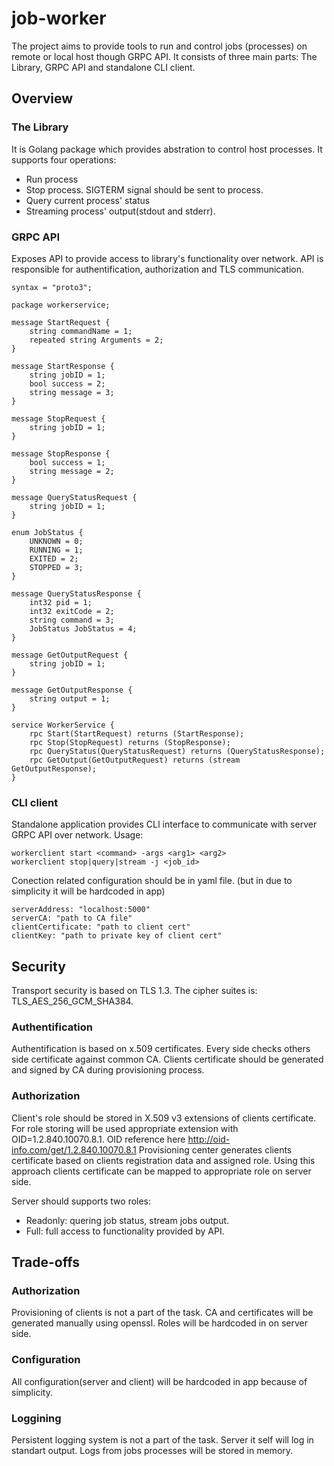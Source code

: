 # job-worker

The project aims to provide tools to run and control jobs (processes) on remote or local host though GRPC API. It consists of three main parts: The Library, GRPC API and standalone CLI client.

## Overview

### The Library

It is Golang package which provides abstration to control host processes. It supports four operations: 
- Run process
- Stop process. SIGTERM signal should be sent to process.
- Query current process' status
- Streaming process' output(stdout and stderr).


### GRPC API

Exposes API to provide access to library's functionality over network. API is responsible for authentification, authorization and TLS communication.

```
syntax = "proto3";

package workerservice;

message StartRequest {
    string commandName = 1;
    repeated string Arguments = 2;
}
  
message StartResponse {
    string jobID = 1;    
    bool success = 2;
    string message = 3;
}
  
message StopRequest {
    string jobID = 1;
}
  
message StopResponse {    
    bool success = 1;
    string message = 2;
}
  
message QueryStatusRequest {
    string jobID = 1;
}

enum JobStatus {
    UNKNOWN = 0;
    RUNNING = 1;    
    EXITED = 2;
    STOPPED = 3;
}
  
message QueryStatusResponse {
    int32 pid = 1;
    int32 exitCode = 2;
    string command = 3;
    JobStatus JobStatus = 4;
}
  
message GetOutputRequest {
    string jobID = 1;
}
  
message GetOutputResponse {
    string output = 1;
}

service WorkerService {
    rpc Start(StartRequest) returns (StartResponse);
    rpc Stop(StopRequest) returns (StopResponse);
    rpc QueryStatus(QueryStatusRequest) returns (QueryStatusResponse);
    rpc GetOutput(GetOutputRequest) returns (stream GetOutputResponse);
}
```

### CLI client

Standalone application provides CLI interface to communicate with server GRPC API over network.
Usage: 
``` 
workerclient start <command> -args <arg1> <arg2>
workerclient stop|query|stream -j <job_id>

```

Conection related configuration should be in yaml file. (but in due to simplicity it will be hardcoded in app)
```
serverAddress: "localhost:5000"
serverCA: "path to CA file"
clientCertificate: "path to client cert"
clientKey: "path to private key of client cert"
```


## Security

Transport security is based on TLS 1.3. The cipher suites is: TLS_AES_256_GCM_SHA384.

### Authentification

Authentification is based on x.509 certificates. Every side checks others side certificate against common CA. Clients certificate should be generated and signed by CA during provisioning process.

### Authorization

Client's role should be stored in X.509 v3 extensions of clients certificate. For role storing will be used appropriate extension with OID=1.2.840.10070.8.1. OID reference here http://oid-info.com/get/1.2.840.10070.8.1
Provisioning center generates clients certificate based on clients registration data and assigned role. Using this approach clients certificate can be mapped to appropriate role on server side.

Server should supports two roles:
- Readonly: quering job status, stream jobs output.
- Full: full access to functionality provided by API.


## Trade-offs

### Authorization

Provisioning of clients is not a part of the task. CA and certificates will be generated manually using openssl. Roles will be hardcoded in on server side.

### Configuration

All configuration(server and client) will be hardcoded in app because of simplicity.

### Loggining

Persistent logging system is not a part of the task. Server it self will log in standart output. Logs from jobs processes will be stored in memory.

